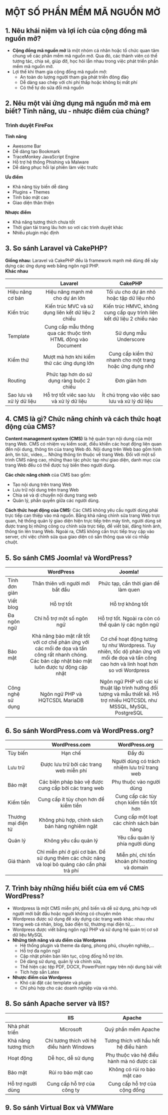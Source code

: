 # MỘT SỐ PHẦN MỀM MÃ NGUỒN MỞ

## 1. Nêu khái niệm và lợi ích của cộng đồng mã nguồn mở?

- **Cộng đồng mã nguồn mở** là một nhóm cá nhân hoặc tổ chức quan tâm chung về các phần mềm mã nguồn mở. Qua đó, các thành viên có thể tương tác, chia sẻ, giúp đỡ, học hỏi lẫn nhau trong việc phát triển phần mềm mã nguồn mở.
- Lợi thế khi tham gia cộng đồng mã nguồn mở:
  - An toàn do lượng người tham gia phát triển đông đảo
  - Dễ dàng sao chép với chi phí thấp hoặc không bị mất phí
  - Có thể tự do sửa đổi mã nguồn

## 2. Nêu một vài ứng dụng mã nguồn mở mà em biết? Tính năng, ưu - nhược điểm của chúng?

### **Trình duyệt FireFox**

**Tính năng**

- Awesome Bar
- Dễ dàng tạo Bookmark
- TraceMonkey JavaScript Engine
- Hỗ trợ hệ thống Phishing và Malware
- Dễ dàng phục hồi lại phiên làm việc trước

**Ưu điểm**

- Khả năng tùy biến dễ dàng
- Plugins + Themes
- Tính bảo mật cao
- Giao diện thân thiện

**Nhược điểm**

- Khả năng tương thích chưa tốt
- Thời gian tải trang lâu hơn so vơi các trình duyệt khác
- Nhiều plugin mặc định

## 3. So sánh Laravel và CakePHP?

**Giống nhau:** Laravel và CakePHP đều là framework mạnh mẽ dùng để xây dựng các ứng dụng web bằng ngôn ngữ PHP.  
**Khác nhau**

|                          |                           Lavarel                            |                                CakePHP                                |
| ------------------------ | :----------------------------------------------------------: | :-------------------------------------------------------------------: |
| Hiệu năng cơ bản         |               Hiệu năng mạnh mẽ cho dự án lớn                |               Tối ưu cho dự án nhỏ hoặc tập dữ liệu nhỏ               |
| Kiến trúc                |      Kiến trúc MVC và sử dụng liên kết dữ liệu 2 chiều       | Kiến trúc HMVC, không cung cấp quy trình liên kết dữ liệu 2 chiều nào |
| Template                 | Cung cấp mẫu thông qua các thuộc tính HTML động vào Document |                        Sử dụng mẫu Underscore                         |
| Kiểm thử                 |          Mượt mà hơn khi kiểm thử các ứng dụng lớn           |        Cung cấp kiểm thử nhanh cho một trang hoặc ứng dụng nhở        |
| Routing                  |          Phức tạp hơn do sử dụng ràng buộc 2 chiều           |                             Đơn giản hơn                              |
| Sao lưu và xử lý dữ liệu |           Hỗ trợ tốt viêc sao lưu và xử lý dữ liệu           |            Ít chú trọng vào việc sao lưu và xử lý dữ liệu             |

## 4. CMS là gì? Chức năng chính và cách thức hoạt động của CMS?

**Content management system (CMS)** là hệ quản trạn nội dung của một trang Web. CMS có nhiệm vụ kiểm soát, điều khiển các hoạt động liên quan đến nội dung, thông tin của trang Web đó. Nội dung trên Web bao gồm hình ảnh, tin tức, video,... Những thông tin thuộc về trang Web. Đối với một số trình CMS nâng cao, những thao tác phức tạp như giao diện, danh mục của trang Web đều có thể được tuỳ biến theo người dùng.

**Các chức năng chính** của CMS bao gồm:

- Tạo nội dung trên trang Web
- Lưu trữ nội dung trên trang Web
- Chia sẻ và di chuyển nội dung trang web
- Quản lý, phần quyền giữa các người dùng.

**Cách thức hoạt động của CMS:** Các CMS không yêu cầu người dùng phải trực tiếp can thiệp vào mã nguồn. Bằng khả năng chỉnh sửa trang Web trực quan, hệ thống quản lý giao diện hiện trực tiếp trên máy tính, người dùng sẽ được trang bị những công cụ chỉnh sửa trực tiếp, để viết bài, đăng hình ảnh, thông tin lên trang Web. Ngoài ra, CMS không cần trực tiếp truy cập vào server, chỉ việc chỉnh sửa qua giao diện có sẵn thông qua vài cú nhấp chuột.

## 5. So sánh CMS Joomla! và WordPress?

|                   |                                                                    WordPress                                                                     |                                                                 Joomla!                                                                  |
| ----------------- | :----------------------------------------------------------------------------------------------------------------------------------------------: | :--------------------------------------------------------------------------------------------------------------------------------------: |
| Tính đơn giản     |                                                         Thân thiên với người mới bắt đầu                                                         |                                                   Phức tạp, cần thời gian để làm quen                                                    |
| Viết blog         |                                                                    Hỗ trợ tốt                                                                    |                                                             Hỗ trợ không tốt                                                             |
| Đa ngôn ngữ       |                                                            Chỉ hỗ trợ một số ngôn ngữ                                                            |                                           Hỗ trợ tốt. Ngoài ra còn có thể quản lý các ngôn ngữ                                           |
| Bảo mật           | Khả năng bảo mật rất tốt với cơ chế phản ứng với các mối đe dọa và tấn công rất nhanh chóng. Các bản cập nhật bảo mật luôn được tự động cập nhật | Cơ chế hoạt động tương tự như Wordpress. Tuy nhiên, tốc dộ phản ứng với mối đe dọa và tấn công cao hơn và linh hoạt hơn so vơi Wordpress |
| Công nghệ sử dụng |                                                         Ngôn ngữ PHP và HQTCSDL MariaDB                                                          |        Ngôn ngữ PHP với các kĩ thuật lập trình hướng đối tượng và mẫu thiết kế. Hỗ trợ nhiều HQTCSDL như MSSQL, MySQL, PostgreSQL        |

## 6. So sánh WordPress.com và WordPress.org?

|                    |                                         WordPress.com                                          |                 WordPress.org                 |
| ------------------ | :--------------------------------------------------------------------------------------------: | :-------------------------------------------: |
| Tùy biến           |                                            Hạn chế                                             |                    Đầy đủ                     |
| Lưu trữ            |                            Được lưu trữ bởi các trang web miễn phí                             |  Người dùng có trách nhiệm lưu trữ trang web  |
| Bảo mật            |                      Các biện pháp bảo vệ được cung cấp bởi các trang web                      |           Phụ thuộc vào người dùng            |
| Kiếm tiền          |                             Cung cấp ít tùy chọn hơn để kiểm tiền                              |    Cung cấp các tùy chọn kiếm tiền tốt hơn    |
| Thương mại điện tử |                         Không phù hợp, chính sách bán hàng nghiêm ngặt                         |   Cung cấp một loạt các chính sách bán hàng   |
| Quản lý            |                                     Không yêu cầu quản lý                                      |        Yêu cầu quản lý phía người dùng        |
| Giá thành          | Chỉ miễn phí ở gói cơ bản. Để sử dụng thêm các chức năng và loại bỏ quảng cáo cần phải trả phí | Miễn phí, chỉ tốn khoản phí hosting và domain |

## 7. Trình bày những hiểu biết của em về CMS WordPress?

- Wordpress là một CMS miễn phí, phổ biến và dễ sử dụng, phù hợp với người mới bắt đầu hoặc nguời không có chuyên môn
- Wordpress được sử dụng để xây dựng các trang web khác nhau như trang web cá nhân, blog, báo điện tử, thương mại điện tử,...
- Wordpress được viết bằng ngôn ngữ PHP và sử dụng hệ quản trị cơ sở dữ liệu MySQL
- **Những tính năng và ưu điểm của Wordpress**
  - Hệ thống plugin và theme da dạng, phong phú, chuyên nghiệp,...
  - Hỗ trợ đa ngôn ngữ
  - Cập nhật phiên bản liên tục, cộng đồng hỗ trợ lớn.
  - Dê dàng sử dụng, quản lý và chỉnh sửa,
  - Thể hiện các tệp PDF, DOCX, PowerPoint ngay trên nội dung bài viết
  - Tích hợp sẵn Latex
- **Nhược điểm của Wordpress**
  - Khó cài đặt các template và plugin
  - Chỉ phù hợp cho các doanh nghiệp vừa và nhỏ.

## 8. So sánh Apache server và IIS?

|                      |                   IIS                    |                  Apache                   |
| -------------------- | :--------------------------------------: | :---------------------------------------: |
| Nhà phát triển       |                Microsoft                 |            Quỹ phần mềm Apache            |
| Khả năng tương thích | Chỉ tương thích với hệ điều hành Windows |   Tương thích với hầu hết hệ điều hành    |
| Hoạt động            |            Dễ học, dễ sử dụng            | Phụ thuộc vào hệ điều hành mà nó được cài |
| Bảo mật              |            Rủi ro bảo mật cao            |        Không có rủi ro bảo mật cao        |
| Hỗ trợ người dùng    |       Cung cấp hỗ trợ của công ty        |       Cung cấp hỗ trợ của cộng đồng       |

## 9. So sánh Virtual Box và VMWare
